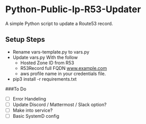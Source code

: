 # Python-Public-Ip-R53-Updater
A simple Python script to update a Route53 record.

## Setup Steps
+ Rename vars-template.py to vars.py
+ Update vars.py  With the follow
    + Hosted Zone ID from R53
    + R53Record full FQDN www.example.com
    + aws profile name in your credentials file.
+ pip3 install -r requirements.txt


###To Do

- [ ] Error Handeling
- [ ] Update Discord / Mattermost / Slack option?
- [ ] Make into service?
- [ ] Basic SystemD config